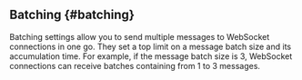 ## Batching {#batching}

Batching settings allow you to send multiple messages to WebSocket connections in one go. They set a top limit on a message batch size and its accumulation time. For example, if the message batch size is 3, WebSocket connections can receive batches containing from 1 to 3 messages.